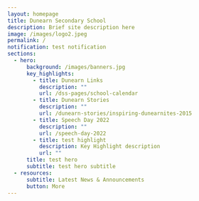 ```yaml
---
layout: homepage
title: Dunearn Secondary School
description: Brief site description here
image: /images/logo2.jpeg
permalink: /
notification: test notification
sections:
  - hero:
      background: /images/banners.jpg
      key_highlights:
        - title: Dunearn Links
          description: ""
          url: /dss-pages/school-calendar
        - title: Dunearn Stories
          description: ""
          url: /dunearn-stories/inspiring-dunearnites-2015
        - title: Speech Day 2022
          description: ""
          url: /speech-day-2022
        - title: test highlight
          description: Key Highlight description
          url: ""
      title: test hero
      subtitle: test hero subtitle
  - resources:
      subtitle: Latest News & Announcements
      button: More
---
```

